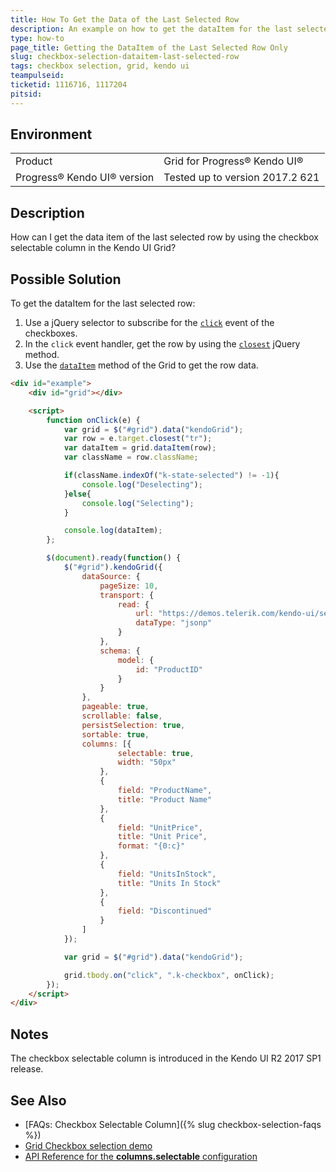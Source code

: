 ```yaml
---
title: How To Get the Data of the Last Selected Row
description: An example on how to get the dataItem for the last selected row by using the jQuery click event.
type: how-to
page_title: Getting the DataItem of the Last Selected Row Only
slug: checkbox-selection-dataitem-last-selected-row
tags: checkbox selection, grid, kendo ui
teampulseid:
ticketid: 1116716, 1117204
pitsid:
---
```


## Environment
<table>
 <tr>
  <td>Product</td>
  <td>Grid for Progress® Kendo UI®</td>
 </tr>
 <tr>
  <td>Progress® Kendo UI® version</td>
  <td>Tested up to version 2017.2 621</td>
 </tr>
</table>


## Description

How can I get the data item of the last selected row by using the checkbox selectable column in the Kendo UI Grid?

## Possible Solution

To get the dataItem for the last selected row:

1. Use a jQuery selector to subscribe for the [`click`](https://api.jquery.com/click/) event of the checkboxes.
1. In the `click` event handler, get the row by using the [`closest`](https://api.jquery.com/closest/) jQuery method.
1. Use the [`dataItem`](http://docs.telerik.com/kendo-ui/api/javascript/ui/grid#methods-dataItem) method of the Grid to get the row data.

```html
<div id="example">
    <div id="grid"></div>

    <script>
        function onClick(e) {
            var grid = $("#grid").data("kendoGrid");
            var row = e.target.closest("tr");
            var dataItem = grid.dataItem(row);
			var className = row.className;

			if(className.indexOf("k-state-selected") != -1){
				console.log("Deselecting");
			}else{
				console.log("Selecting");
			}

            console.log(dataItem);
        };

        $(document).ready(function() {
            $("#grid").kendoGrid({
                dataSource: {
                    pageSize: 10,
                    transport: {
                        read: {
                            url: "https://demos.telerik.com/kendo-ui/service/Products",
                            dataType: "jsonp"
                        }
                    },
                    schema: {
                        model: {
                            id: "ProductID"
                        }
                    }
                },
                pageable: true,
                scrollable: false,
                persistSelection: true,
                sortable: true,
                columns: [{
                        selectable: true,
                        width: "50px"
                    },
                    {
                        field: "ProductName",
                        title: "Product Name"
                    },
                    {
                        field: "UnitPrice",
                        title: "Unit Price",
                        format: "{0:c}"
                    },
                    {
                        field: "UnitsInStock",
                        title: "Units In Stock"
                    },
                    {
                        field: "Discontinued"
                    }
                ]
            });

            var grid = $("#grid").data("kendoGrid");

            grid.tbody.on("click", ".k-checkbox", onClick);
        });
    </script>
</div>
```

## Notes

The checkbox selectable column is introduced in the Kendo UI R2 2017 SP1 release.

## See Also

* [FAQs: Checkbox Selectable Column]({% slug checkbox-selection-faqs %})
* [Grid Checkbox selection demo](http://demos.telerik.com/kendo-ui/grid/checkbox-selection)
* [API Reference for the **columns.selectable** configuration](http://docs.telerik.com/kendo-ui/api/javascript/ui/grid#configuration-columns.selectable)